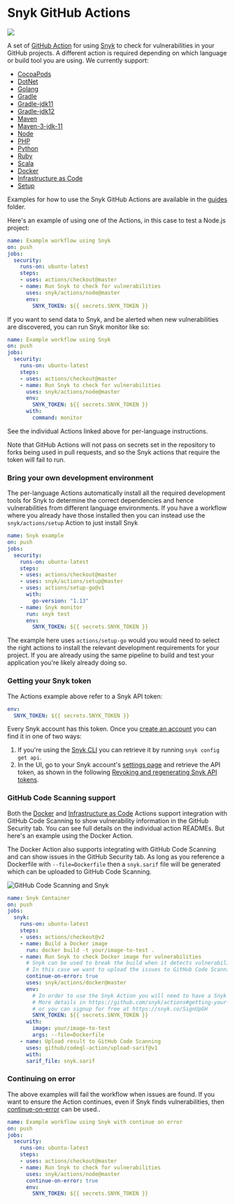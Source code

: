 # Snyk GitHub Actions

![](https://github.com/snyk/actions/workflows/Generate%20Snyk%20GitHub%20Actions/badge.svg)

A set of [GitHub Action](https://github.com/features/actions) for using [Snyk](https://snyk.co/SnykGH) to check for
vulnerabilities in your GitHub projects. A different action is required depending on which language or build tool
you are using. We currently support:

* [CocoaPods](cocoapods)
* [DotNet](dotnet)
* [Golang](golang)
* [Gradle](gradle)
* [Gradle-jdk11](gradle-jdk11)
* [Gradle-jdk12](gradle-jdk12)
* [Maven](maven)
* [Maven-3-jdk-11](maven-3-jdk-11)
* [Node](node)
* [PHP](php)
* [Python](python)
* [Ruby](ruby)
* [Scala](scala)
* [Docker](docker)
* [Infrastructure as Code](iac)
* [Setup](setup)

Examples for how to use the Snyk GitHub Actions are available in the [guides](https://github.com/snyk/actions/guides) folder.

Here's an example of using one of the Actions, in this case to test a Node.js project:

```yaml
name: Example workflow using Snyk
on: push
jobs:
  security:
    runs-on: ubuntu-latest
    steps:
    - uses: actions/checkout@master
    - name: Run Snyk to check for vulnerabilities
      uses: snyk/actions/node@master
      env:
        SNYK_TOKEN: ${{ secrets.SNYK_TOKEN }}
```


If you want to send data to Snyk, and be alerted when new vulnerabilities are discovered, you can run Snyk monitor like so:


```yaml
name: Example workflow using Snyk
on: push
jobs:
  security:
    runs-on: ubuntu-latest
    steps:
    - uses: actions/checkout@master
    - name: Run Snyk to check for vulnerabilities
      uses: snyk/actions/node@master
      env:
        SNYK_TOKEN: ${{ secrets.SNYK_TOKEN }}
      with:
        command: monitor
```


See the individual Actions linked above for per-language instructions.

Note that GitHub Actions will not pass on secrets set in the repository to forks being used in pull requests, and so the Snyk actions that require the token will fail to run.


### Bring your own development environment

The per-language Actions automatically install all the required development tools for Snyk to determine the correct dependencies and hence vulnerabilities from different language environments. If you have a workflow where you already have those installed then you can instead use the `snyk/actions/setup` Action to just install Snyk

```yaml
name: Snyk example
on: push
jobs:
  security:
    runs-on: ubuntu-latest
    steps:
    - uses: actions/checkout@master
    - uses: snyk/actions/setup@master
    - uses: actions/setup-go@v1
      with:
        go-version: "1.13"
    - name: Snyk monitor
      run: snyk test
      env:
        SNYK_TOKEN: ${{ secrets.SNYK_TOKEN }}
```

The example here uses `actions/setup-go` would you would need to select the right actions to install the relevant development requirements for your project. If you are already using the same pipeline to build and test your application you're likely already doing so.


### Getting your Snyk token	

The Actions example above refer to a Snyk API token:

```yaml	
env:
  SNYK_TOKEN: ${{ secrets.SNYK_TOKEN }}	
```	

Every Snyk account has this token. Once you [create an account](https://snyk.co/SignUpGH) you can find it in one of two ways:	
1. If you're using the [Snyk CLI](https://support.snyk.io/hc/en-us/articles/360003812458-Getting-started-with-the-CLI) you can retrieve it by running `snyk config get api`.	
2. In the UI, go to your Snyk account's [settings page](https://app.snyk.io/account) and retrieve the API token, as shown in the following [Revoking and regenerating Snyk API tokens](https://support.snyk.io/hc/en-us/articles/360004008278-Revoking-and-regenerating-Snyk-API-tokens).


### GitHub Code Scanning support

Both the [Docker](docker) and [Infrastructure as Code](iac) Actions support integration with GitHub Code Scanning to show vulnerability information in the GitHub Security tab. You can see full details on the individual action READMEs. But here's an example using the Docker Action.

The Docker Action also supports integrating with GitHub Code Scanning and can show issues in the GitHub Security tab. As long as you reference a Dockerfile with `--file=Dockerfile` then a `snyk.sarif` file will be generated which can be uploaded to GitHub Code Scanning.

![GitHub Code Scanning and Snyk](docker/codescanning.png)

```yaml
name: Snyk Container
on: push
jobs:
  snyk:
    runs-on: ubuntu-latest
    steps:
    - uses: actions/checkout@v2
    - name: Build a Docker image
      run: docker build -t your/image-to-test .
    - name: Run Snyk to check Docker image for vulnerabilities
      # Snyk can be used to break the build when it detects vulnerabilities.
      # In this case we want to upload the issues to GitHub Code Scanning
      continue-on-error: true
      uses: snyk/actions/docker@master
      env:
        # In order to use the Snyk Action you will need to have a Snyk API token.
        # More details in https://github.com/snyk/actions#getting-your-snyk-token
        # or you can signup for free at https://snyk.co/SignUpGH
        SNYK_TOKEN: ${{ secrets.SNYK_TOKEN }}
      with:
        image: your/image-to-test
        args: --file=Dockerfile
    - name: Upload result to GitHub Code Scanning
      uses: github/codeql-action/upload-sarif@v1
      with:
      sarif_file: snyk.sarif
```


### Continuing on error

The above examples will fail the workflow when issues are found. If you want to ensure the Action continues, even if Snyk finds vulnerabilities, then [continue-on-error](https://docs.github.com/en/actions/reference/workflow-syntax-for-github-actions#jobsjob_idstepscontinue-on-error) can be used..

```yaml
name: Example workflow using Snyk with continue on error
on: push
jobs:
  security:
    runs-on: ubuntu-latest
    steps:
    - uses: actions/checkout@master
    - name: Run Snyk to check for vulnerabilities
      uses: snyk/actions/node@master
      continue-on-error: true
      env:
        SNYK_TOKEN: ${{ secrets.SNYK_TOKEN }}
```
